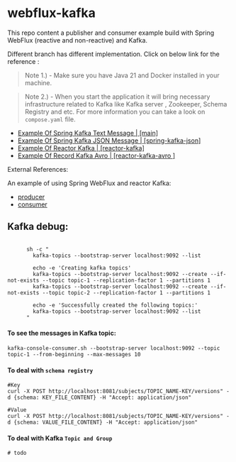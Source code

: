 # webflux-kafka

This repo content a publisher and consumer example build with Spring WebFlux (reactive and non-reactive) and Kafka. 

Different branch has different implementation. Click on below link for the reference :

> Note 1.) - Make sure you have Java 21 and Docker installed in your machine.

> Note 2.) - When you start the application it will bring necessary infrastructure related to Kafka like Kafka server , Zookeeper, Schema Registry and etc. For more information you can take a look on `compose.yaml` file.

- [Example Of Spring Kafka Text Message | [main] ]()
- [Example Of Spring Kafka JSON Message | [spring-kafka-json] ]()
- [Example Of Reactor Kafka | [reactor-kafka] ]()
- [Example Of Record Kafka Avro | [reactor-kafka-avro ]]()

External References:

An example of using Spring WebFlux and reactor Kafka:
- [producer](https://github.com/reactor/reactor-kafka/blob/main/reactor-kafka-samples/src/main/java/reactor/kafka/samples/SampleProducer.java)
- [consumer](https://github.com/reactor/reactor-kafka/blob/main/reactor-kafka-samples/src/main/java/reactor/kafka/samples/SampleConsumer.java)


## Kafka debug:

```shell

      sh -c "
        kafka-topics --bootstrap-server localhost:9092 --list

        echo -e 'Creating kafka topics'
        kafka-topics --bootstrap-server localhost:9092 --create --if-not-exists --topic topic-1 --replication-factor 1 --partitions 1
        kafka-topics --bootstrap-server localhost:9092 --create --if-not-exists --topic topic-2 --replication-factor 1 --partitions 1

        echo -e 'Successfully created the following topics:'
        kafka-topics --bootstrap-server localhost:9092 --list
      "
```

#### To see the messages in Kafka topic:

```shell
kafka-console-consumer.sh --bootstrap-server localhost:9092 --topic topic-1 --from-beginning --max-messages 10
```

#### To deal with `schema registry`

```
#Key
curl -X POST http://localhost:8081/subjects/TOPIC_NAME-KEY/versions" -d {schema: KEY_FILE_CONTENT} -H "Accept: application/json"

#Value
curl -X POST http://localhost:8081/subjects/TOPIC_NAME-KEY/versions" -d {schema: VALUE_FILE_CONTENT} -H "Accept: application/json"
```

#### To deal with Kafka `Topic and Group`

```
# todo
```
